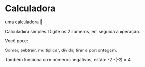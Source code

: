 # Calculadora
uma calculadora 🤙

Calculadora simples. Digite os 2 números, em seguida a operação.

Você pode:

Somar, subtrair, multiplicar, dividir, tirar a porcentagem.

Também funciona com números negativos, então: -2 -(-2) = 4
